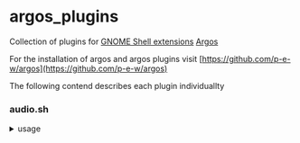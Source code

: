 # argos_plugins
Collection of plugins for [GNOME Shell extensions](https://extensions.gnome.org/) [Argos](https://github.com/p-e-w/argos)

For the installation of argos and argos plugins visit [https://github.com/p-e-w/argos](https://github.com/p-e-w/argos)


The following contend describes each plugin individuallty 

### audio.sh
<details>
<summary>usage</summary>

Change the audio sink easily.

**REQUIREMENT** This plugin requires the `set_audio` bash script from [bash_scripts](https://github.com/yaniksoeltzer/bash_scripts) to be available!

For three audio outputs, the plugin looks like this:

![preview](/.doc/argos_audio_plugin.png)

clicking on a sink, all running sink-inputs are changed and the default sink is set. 


</details>
